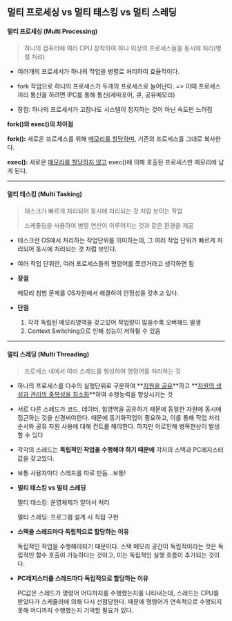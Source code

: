 ## **멀티 프로세싱 vs 멀티 태스킹 vs 멀티 스레딩**

#### **멀티 프로세싱 (Multi Processing)**

> 하나의 컴퓨터에 여러 CPU 장착하여 하나 이상의 프로세스들을 동시에 처리(병렬 처리)

- 여러개의 프로세서가 하나의 작업을 병렬로 처리하여 효율적이다. 

- fork 작업으로 하나의 프로세스가 두개의 프로세스로 늘어난다.
  => 이때 프로세스끼리 통신을 하려면 IPC를 통해 통신(세마포어, 큐, 공유메모리) 

- 장점: 하나의 프로세서가 고장나도 시스템이 정지하는 것이 아닌 속도만 느려짐

  

**fork()와 exec()의 차이점**

**fork():** 새로운 프로세스를 위해 <u>메모리를 할당하며</u>, 기존의 프로세스를 그대로 복사한다.

**exec():** 새로운 <u>메모리를 할당하지 않고</u> exec()에 의해 호출된 프로세스만 메모리에 남게 된다.



------------------

#### 멀티 태스킹 (Multi Tasking)

> 태스크가 빠르게 처리되어 동시에 처리되는 것 처럼 보이는 작업
>
> 스케줄링을 사용하여 병렬 연산이 이루어지는 것과 같은 환경을 제공

- 테스크란 OS에서 처리하는 작업단위를 의미하는데, 그 여러 작업 단위가 빠르게 처리되어 동시에 처리되는 것 처럼 보인다.

- 여러 작업 단위란, 여러 프로세스들의 명령어를 쪼갠거라고 생각하면 됨

- **장점**

  메모리 침범 문제를 OS차원에서 해결하여 안정성을 갖추고 있다.

- **단점** 

  1. 각각 독립된 메모리영역을 갖고있어 작업량이 많을수록 오버헤드 발생
  2. Context Switching으로 인해 성능이 저하될 수 있음



---------------

#### 멀티 스레딩 (Multi Threading)

> 프로세스 내에서 여러 스레드를 형성하여 명령어를 처리하는 것



* 하나의 프로세스를 다수의 실행단위로 구분하여 **<u>자원을 공유</u>**하고 **<u>자원의 생성과 관리의 중복성을 최소화</u>**하여 수행능력을 향상시키는 것

* 서로 다른 스레드가 코드, 데이터, 힙영역을 공유하기 때문에 동일한 자원에 동시에 접근하는 것을 신경써야한다. 때문에 동기화작업이 필요하고, 이를 통해 작업 처리순서와 공유 자원 사용에 대해 컨트롤 해야한다. 하지만 이로인해 병목현상이 발생할 수 있다

* 각각의 스레드는 **독립적인 작업을 수행해야 하기 때문에** 각자의 스택과 PC레지스터 값을 갖고있다. 

* 보통 사용자마다 스레드를 따로 만듬...보통!

* **멀티 태스킹 vs 멀티 스레딩**

  멀티 태스킹: 운영체제가 알아서 처리

  멀티 스레딩: 프로그램 설계 시 직접 구현

* **스택을 스레드마다 독립적으로 할당하는 이유** 

  독립적인 작업을 수행해야되기 때문이다. 스택 메모리 공간이 독립적이라는 것은 독립적인 함수 호출이 가능하다는 것이고, 이는 독립적인 실행 흐름이 추가되는 것이다.

* **PC레지스터를 스레드마다 독립적으로 할당하는 이유**

  PC값은 스레드가 명령어 어디까지를 수행했는지를 나타내는데, 스레드는 CPU를 받았다가 스케줄러에 의해 다시 선점당한다. 때문에 명령어가 연속적으로 수행되지 못해 어디까지 수행했는지 기억할 필요가 있다.